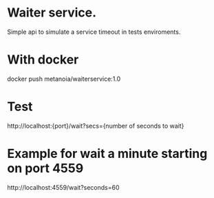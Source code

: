 # Waiter service.
Simple api to simulate a service timeout in tests enviroments. 

# With docker
docker push metanoia/waiterservice:1.0

# Test
http://localhost:{port}/wait?secs={number of seconds to wait}

# Example for wait a minute starting on port 4559 
http://localhost:4559/wait?seconds=60
